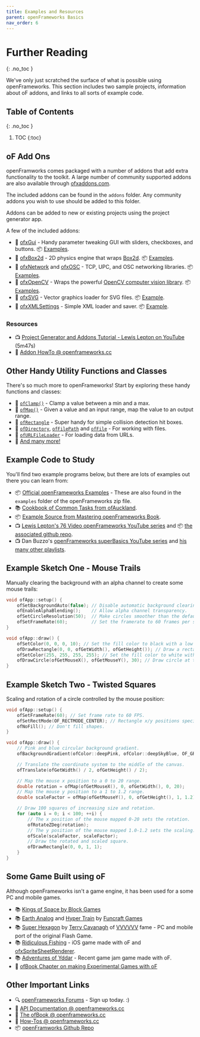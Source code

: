 ```yaml
---
title: Examples and Resources
parent: openFrameworks Basics
nav_order: 6
---
```


<!-- prettier-ignore-start -->

# Further Reading
{: .no_toc }

We've only just scratched the surface of what is possible using openFrameworks. This section includes two sample projects, information about oF addons, and links to all sorts of example code.

## Table of Contents
{: .no_toc }

1. TOC
{:toc}

<!-- prettier-ignore-end -->

## oF Add Ons

openFramworks comes packaged with a number of addons that add extra functionality to the toolkit. A large number of community supported addons are also available through [ofxaddons.com](https://ofxaddons.com).

The included addons can be found in the `addons` folder. Any community addons you wish to use should be added to this folder.

Addons can be added to new or existing projects using the project generator app.

A few of the included addons:

- 📜 [ofxGui](https://openframeworks.cc/documentation/ofxGui/) - Handy parameter tweaking GUI with sliders, checkboxes, and buttons. 📦 [Examples](https://github.com/openframeworks/openFrameworks/tree/master/examples/gui).
- 📜 [ofxBox2d](https://github.com/vanderlin/ofxBox2d) - 2D physics engine that wraps [Box2d](https://box2d.org/). 📦 [Examples](https://github.com/vanderlin/ofxBox2d).
- 📜 [ofxNetwork](https://openframeworks.cc/ja/documentation/ofxNetwork/) and [ofxOSC](https://openframeworks.cc/documentation/ofxOsc/) - TCP, UPC, and OSC networking libraries. 📦 [Examples](https://github.com/openframeworks/openFrameworks/tree/master/examples/communication).
- 📜 [ofxOpenCV](https://openframeworks.cc/documentation/ofxOpenCv/) - Wraps the powerful [OpenCV computer vision library](https://opencv.org/). 📦 [Examples](https://github.com/openframeworks/openFrameworks/tree/master/examples/computer_vision).
- 📜 [ofxSVG](https://openframeworks.cc/documentation/ofxSVG/) - Vector graphics loader for SVG files. 📦 [Example](https://github.com/openframeworks/openFrameworks/tree/master/examples/input_output/svgExample).
- 📜 [ofxXMLSettings](https://openframeworks.cc/documentation/ofxXmlSettings/) - Simple XML loader and saver. 📦 [Example](https://github.com/openframeworks/openFrameworks/tree/master/examples/input_output/xmlExamples).

### Resources

- 📺 [Project Generator and Addons Tutorial - Lewis Lepton on YouTube](https://www.youtube.com/watch?v=sgU_r4Kn_rk&list=PL4neAtv21WOlqpDzGqbGM_WN2hc5ZaVv7&index=3) (5m47s)
- 🔰 [Addon HowTo @ openframeworks.cc](https://openframeworks.cc/learning/01_basics/how_to_add_addon_to_project/)

## Other Handy Utility Functions and Classes

There's so much more to openFrameworks! Start by exploring these handy functions and classes:

- 📜 [`ofClamp()`](https://openframeworks.cc/-/documentation/math/ofMath/#!show_ofClamp) - Clamp a value between a min and a max.
- 📜 [`ofMap()`](https://openframeworks.cc/documentation/math/ofMath/#show_ofMap) - Given a value and an input range, map the value to an output range.
- 📜 [`ofRectangle`](https://openframeworks.cc/documentation/types/ofRectangle/) - Super handy for simple collision detection hit boxes.
- 📜 [`ofDirectory`](https://openframeworks.cc/documentation/utils/ofDirectory/), [`ofFilePath`](https://openframeworks.cc/documentation/utils/ofFilePath/) and [`ofFile`](https://openframeworks.cc/documentation/utils/ofFile/) - For working with files.
- 📜 [`ofURLFileLoader`](https://openframeworks.cc///documentation/utils/ofURLFileLoader/) - For loading data from URLs.
- 📜 [And many more!](https://openframeworks.cc/documentation/)

## Example Code to Study

You'll find two example programs below, but there are lots of examples out there you can learn from:

- 📦 [Official openFrameworks Examples](https://github.com/openframeworks/openFrameworks/tree/master/examples) - These are also found in the `examples` folder of the openFrameworks zip file.
- 📚 [Cookbook of Common Tasks from ofAuckland](https://sites.google.com/site/ofauckland/examples).
- 📦 [Example Source from Mastering openFrameworks Book](https://github.com/firmread/ofDemystified).
- 📺 [Lewis Lepton's 76 Video openFrameworks YouTube series](https://www.youtube.com/playlist?list=PL4neAtv21WOlqpDzGqbGM_WN2hc5ZaVv7) and 📦 [the associated github repo](https://github.com/lewislepton/openFrameworksTutorialSeries).
- 📺 Dan Buzzo's [openFrameworks superBasics YouTube series](https://www.youtube.com/playlist?list=PL6QF0yo3Zj7DbN76C5-_6VCDF5CPBIz6l) and [his many other playlists](https://www.youtube.com/c/danbuzzo/featured).

## Example Sketch One - Mouse Trails

Manually clearing the background with an alpha channel to create some mouse trails:

```cpp
void ofApp::setup() {
    ofSetBackgroundAuto(false); // Disable automatic background clearing.
    ofEnableAlphaBlending();    // Allow alpha channel transparency.
    ofSetCircleResolution(50);  // Make circles smoother than the default.
    ofSetFrameRate(60);         // Set the framerate to 60 frames per second.
}

void ofApp::draw() {
    ofSetColor(0, 0, 0, 10); // Set the fill color to black with a low alpha value.
    ofDrawRectangle(0, 0, ofGetWidth(), ofGetHeight()); // Draw a rectangle that covers the canvas.
    ofSetColor(255, 255, 255, 255); // Set the fill color to white with full alpha.
    ofDrawCircle(ofGetMouseX(), ofGetMouseY(), 30); // Draw circle at the mouse position.
}
```

## Example Sketch Two - Twisted Squares

Scaling and rotation of a circle controlled by the mouse position:

```cpp
void ofApp::setup() {
    ofSetFrameRate(60); // Set frame rate to 60 FPS.
    ofSetRectMode(OF_RECTMODE_CENTER); // Rectangle x/y positions specify the shape's center.
    ofNoFill(); // Don't fill shapes.
}

void ofApp::draw() {
    // Pink and blue circular background gradient.
    ofBackgroundGradient(ofColor::deepPink, ofColor::deepSkyBlue, OF_GRADIENT_CIRCULAR);

    // Translate the coordinate system to the middle of the canvas.
    ofTranslate(ofGetWidth() / 2, ofGetHeight() / 2);

    // Map the mouse x position to a 0 to 20 range.
    double rotation = ofMap(ofGetMouseX(), 0, ofGetWidth(), 0, 20);
    // Map the mouse y position to a 1 to 1.2 range.
    double scaleFactor = ofMap(ofGetMouseY(), 0, ofGetHeight(), 1, 1.2);

    // Draw 100 squares of increasing size and rotation.
    for (auto i = 0; i < 100; ++i) {
        // The x position of the mouse mapped 0-20 sets the rotation.
        ofRotateZDeg(rotation);
        // The y position of the mouse mapped 1.0-1.2 sets the scaling.
        ofScale(scaleFactor, scaleFactor);
        // Draw the rotated and scaled square.
        ofDrawRectangle(0, 0, 1, 1);
    }
}
```

## Some Game Built using oF

Although openFrameworks isn't a game engine, it has been used for a some PC and mobile games.

- 📚 [Kings of Space by Block Games](http://www.kingsofspace.com/)
- 📚 [Earth Analog](https://www.youtube.com/watch?v=TAX0hQ4fhe0) and [Hyper Train](https://www.youtube.com/watch?v=0LJ2vGkERtc) by [Funcraft Games](https://store.steampowered.com/search/?developer=Funcraft%20Games)
- 📚 [Super Hexagon](https://superhexagon.com) by [Terry Cavanagh](https://terrycavanaghgames.com/) of [VVVVVV](https://store.steampowered.com/app/70300/VVVVVV/) fame - PC and mobile port of the original Flash Game.
- 📚 [Ridiculous Fishing](http://ridiculousfishing.com/) - iOS game made with oF and [ofxSpriteSheetRenderer](https://github.com/stfj/ofxSpriteSheetRenderer).
- 📚 [Adventures of Yddar](https://gamejolt.com/games/adventuresofyddar/489256) - Recent game jam game made with oF.
- 📘 [ofBook Chapter on making Experimental Games with oF](https://openframeworks.cc/ofBook/chapters/game_design.html)

## Other Important Links

- 🔍 [openFrameworks Forums](https://forum.openframeworks.cc/) - Sign up today. :)
- 📜 [API Documentation @ openframeworks.cc](https://openframeworks.cc/documentation/)
- 📘 [The ofBook @ openframeworks.cc](https://openframeworks.cc/ofBook/chapters/foreword.html)
- 🔰 [How-Tos @ openframeworks.cc](https://openframeworks.cc/learning/)
- 📦 [openFramworks Github Repo](https://github.com/openframeworks/)
